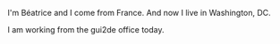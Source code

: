I'm Béatrice and I come from France. And now I live in Washington, DC.

I am working from the gui2de office today.